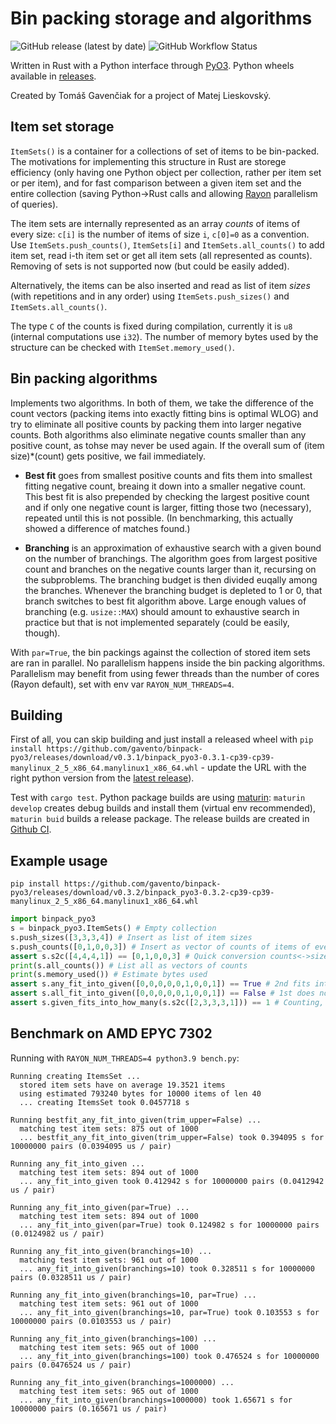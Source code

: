 # Bin packing storage and algorithms

![GitHub release (latest by date)](https://img.shields.io/github/v/release/gavento/binpack-pyo3)
![GitHub Workflow Status](https://img.shields.io/github/workflow/status/gavento/binpack-pyo3/CI)

Written in Rust with a Python interface through [PyO3](https://pyo3.rs/).
Python wheels available in [releases](https://github.com/gavento/binpack-pyo3/releases).

Created by Tomáš Gavenčiak for a project of Matej Lieskovský.

## Item set storage

`ItemSets()` is a container for a collections of set of items to be bin-packed.
The motivations for implementing this structure in Rust are storege efficiency
(only having one Python object per collection, rather per item set or per item),
and for fast comparison between a given item set and the entire collection (saving
Python->Rust calls and allowing [Rayon](https://docs.rs/rayon/latest/rayon/) parallelism
of queries).

The item sets are internally represented
as an array *counts* of items of every size: `c[i]` is the number of items of size `i`, `c[0]=0` as a convention.
Use `ItemSets.push_counts()`, `ItemSets[i]` and `ItemSets.all_counts()` to add item set, read i-th item set or get
all item sets (all represented as counts). Removing of sets is not supported now (but could be easily added).

Alternatively, the items can be also inserted and read as list of item *sizes* (with repetitions and in any order) using
`ItemSets.push_sizes()` and `ItemSets.all_counts()`.

The type `C` of the counts is fixed during compilation, currently it is `u8` (internal computations use `i32`).
The number of memory bytes used by the structure can be checked with `ItemSet.memory_used()`.

## Bin packing algorithms

Implements two algorithms. In both of them, we take the difference of the count vectors (packing items
into exactly fitting bins is optimal WLOG) and try to eliminate all positive counts by packing them into larger negative counts.
Both algorithms also eliminate negative counts smaller than any positive count, as tohse may never be used again.
If the overall sum of (item size)*(count) gets positive, we fail immediately.

* **Best fit** goes from smallest positive counts and fits them into smallest fitting negative count, breaing it down into a smaller negative count. This best fit is also prepended by checking the largest positive count and if only one negative count is larger, fitting those two (necessary), repeated until this is not possible. (In benchmarking, this actually showed a difference of matches found.)

* **Branching** is an approximation of exhaustive search with a given bound on the number of branchings. The algorithm
goes from largest positive count and branches on the negative counts larger than it, recursing on the subproblems.
The branching budget is then divided euqally among the branches. Whenever the branching budget is depleted to 1 or 0, that branch
switches to best fit algorithm above. Large enough values of branching (e.g. `usize::MAX`) should amount to exhaustive search in practice
but that is not implemented separately (could be easily, though).

With `par=True`, the bin packings against the collection of stored item sets are ran in parallel. No parallelism happens inside the
bin packing algorithms.
Parallelism may benefit from using fewer threads than the number of cores (Rayon default), set with env var `RAYON_NUM_THREADS=4`.

## Building

First of all, you can skip building and just install a released wheel with `pip install https://github.com/gavento/binpack-pyo3/releases/download/v0.3.1/binpack_pyo3-0.3.1-cp39-cp39-manylinux_2_5_x86_64.manylinux1_x86_64.whl` - update the URL with the right python version from the [latest release](https://github.com/gavento/binpack-pyo3/releases/latest)).

Test with `cargo test`. Python package builds are using [maturin](https://maturin.rs/): `maturin develop`
creates debug builds and install them (virtual env recommended), `maturin buid` builds a release package.
The release builds are created in [Github CI](https://github.com/gavento/binpack-pyo3/blob/main/.github/workflows/CI.yml).

## Example usage

```shell
pip install https://github.com/gavento/binpack-pyo3/releases/download/v0.3.2/binpack_pyo3-0.3.2-cp39-cp39-manylinux_2_5_x86_64.manylinux1_x86_64.whl
```

```python
import binpack_pyo3
s = binpack_pyo3.ItemSets() # Empty collection
s.push_sizes([3,3,3,4]) # Insert as list of item sizes
s.push_counts([0,1,0,0,3]) # Insert as vector of counts of items of every size (from 0), here items [4,4,4,1]
assert s.s2c([4,4,4,1]) == [0,1,0,0,3] # Quick conversion counts<->sizes
print(s.all_counts()) # List all as vectors of counts
print(s.memory_used()) # Estimate bytes used
assert s.any_fit_into_given([0,0,0,0,0,1,0,0,1]) == True # 2nd fits into [5,8]
assert s.all_fit_into_given([0,0,0,0,0,1,0,0,1]) == False # 1st does not fit into [5,8]
assert s.given_fits_into_how_many(s.s2c([2,3,3,3,1])) == 1 # Counting, with conversion from size set to count vector
```

## Benchmark on AMD EPYC 7302

Running with `RAYON_NUM_THREADS=4 python3.9 bench.py`:

```
Running creating ItemsSet ...
  stored item sets have on average 19.3521 items
  using estimated 793240 bytes for 10000 items of len 40
  ... creating ItemsSet took 0.0457718 s

Running bestfit_any_fit_into_given(trim_upper=False) ...
  matching test item sets: 875 out of 1000
  ... bestfit_any_fit_into_given(trim_upper=False) took 0.394095 s for 10000000 pairs (0.0394095 us / pair)

Running any_fit_into_given ...
  matching test item sets: 894 out of 1000
  ... any_fit_into_given took 0.412942 s for 10000000 pairs (0.0412942 us / pair)

Running any_fit_into_given(par=True) ...
  matching test item sets: 894 out of 1000
  ... any_fit_into_given(par=True) took 0.124982 s for 10000000 pairs (0.0124982 us / pair)

Running any_fit_into_given(branchings=10) ...
  matching test item sets: 961 out of 1000
  ... any_fit_into_given(branchings=10) took 0.328511 s for 10000000 pairs (0.0328511 us / pair)

Running any_fit_into_given(branchings=10, par=True) ...
  matching test item sets: 961 out of 1000
  ... any_fit_into_given(branchings=10, par=True) took 0.103553 s for 10000000 pairs (0.0103553 us / pair)

Running any_fit_into_given(branchings=100) ...
  matching test item sets: 965 out of 1000
  ... any_fit_into_given(branchings=100) took 0.476524 s for 10000000 pairs (0.0476524 us / pair)

Running any_fit_into_given(branchings=1000000) ...
  matching test item sets: 965 out of 1000
  ... any_fit_into_given(branchings=1000000) took 1.65671 s for 10000000 pairs (0.165671 us / pair)
```
